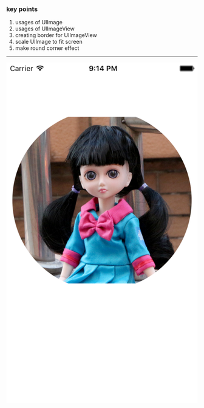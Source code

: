 ### key points
1. usages of UIImage
2. usages of UIImageView
3. creating border for UIImageView
4. scale UIImage to fit screen
5. make round corner effect

---

![result](2-5.png)